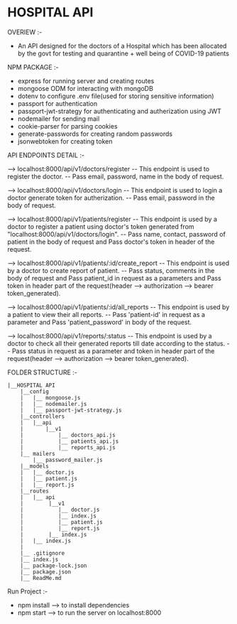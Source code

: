 # HOSPITAL API
 
OVERIEW :-

- An API designed for the doctors of a Hospital which has been allocated by the govt for testing and quarantine + well being of COVID-19 patients

NPM PACKAGE :-

- express for running server and creating routes
- mongoose ODM for interacting with mongoDB
- dotenv to configure .env file(used for storing sensitive information)
- passport for authentication
- passport-jwt-strategy for authenticating and autherization using JWT
- nodemailer for sending mail
- cookie-parser for parsing cookies
- generate-passwords for creating random passwords
- jsonwebtoken for creating token

API ENDPOINTS DETAIL :-

--> localhost:8000/api/v1/doctors/register
    -- This endpoint is used to register the doctor.
    -- Pass email, password, name in the body of request.

--> localhost:8000/api/v1/doctors/login
    -- This endpoint is used to login a doctor generate token for autherization.
    -- Pass email, password in the body of request.

--> localhost:8000/api/v1/patients/register
    -- This endpoint is used by a doctor to register a patient using doctor's token generated from "localhost:8000/api/v1/doctors/login".
    -- Pass name, contact, password of patient in the body of request and Pass doctor's token in header of the request.

--> localhost:8000/api/v1/patients/:id/create_report
    -- This endpoint is used by a doctor to create report of patient.
    -- Pass status, comments in the body of request and Pass patient_id in request as a parameters and Pass token in header part of the request(header --> authorization --> bearer token_generated).

--> localhost:8000/api/v1/patients/:id/all_reports
    -- This endpoint is used by a patient to view their all reports.
    -- Pass 'patient-id' in request as a parameter and Pass 'patient_password' in body of the request.

--> localhost:8000/api/v1/reports/:status
    -- This endpoint is used by a doctor to check all their generated reports till date according to the status.
    -- Pass status in request as a parameter and token in header part of the request(header --> authorization --> bearer token_generated).

FOLDER STRUCTURE :-

    |__HOSPITAL API
        |__config
        |   |__ mongoose.js
        |   |__ nodemailer.js
        |   |__ passport-jwt-strategy.js
        |__controllers
        |   |__api
        |       |__v1
        |           |__ doctors_api.js
        |           |__ patients_api.js
        |           |__ reports_api.js
        |__ mailers
            |__ password_mailer.js
        |__models
        |   |__ doctor.js
        |   |__ patient.js
        |   |__ report.js
        |__routes
        |   |__ api
        |        |__v1
        |           |__ doctor.js
        |           |__ index.js
        |           |__ patient.js
        |           |__ report.js
        |        |__ index.js
        |   |__ index.js
        |
        |__ .gitignore
        |__ index.js
        |__ package-lock.json
        |__ package.json
        |__ ReadMe.md
        
Run Project :-

- npm install  --> to install dependencies
- npm start     --> to run the server on localhost:8000
